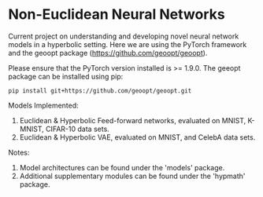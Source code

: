 # Non-Euclidean Neural Networks
Current project on understanding and developing novel neural network models in a hyperbolic setting. Here we are using the PyTorch framework and the geoopt package (https://github.com/geoopt/geoopt). 

Please ensure that the PyTorch version installed is >= 1.9.0. The geeopt package can be installed using pip:
```
pip install git+https://github.com/geoopt/geoopt.git
```

Models Implemented:
1. Euclidean & Hyperbolic Feed-forward networks, evaluated on MNIST, K-MNIST, CIFAR-10 data sets.
2. Euclidean & Hyperbolic VAE, evaluated on MNIST, and CelebA data sets.

Notes:
1. Model architectures can be found under the 'models' package.
2. Additional supplementary modules can be found under the 'hypmath' package.
